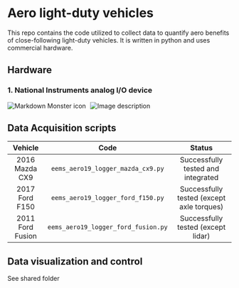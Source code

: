 # Aero light-duty vehicles

This repo contains the code utilized to collect data to quantify aero benefits of close-following light-duty vehicles.
It is written in python and uses commercial hardware.

## Hardware

### 1. National Instruments analog I/O device

<img src="https://github.com/afernandezcanosa/aero_light_duty/master/images/nidaq_mx.jpg"
     alt="Markdown Monster icon"
     style="float: left; margin-right: 10px;" />

![Image description](https://github.com/afernandezcanosa/aero_light_duty/master/images/nidaq_mx.jpg)

## Data Acquisition scripts

|      Vehicle     |                Code               |                   Status                  |
|:----------------:|:---------------------------------:|:-----------------------------------------:|
|  2016 Mazda CX9  |  ```eems_aero19_logger_mazda_cx9.py```  |     Successfully tested and integrated    |
|  2017 Ford F150  |  ```eems_aero19_logger_ford_f150.py```  | Successfully tested (except axle torques) |
| 2011 Ford Fusion | ```eems_aero19_logger_ford_fusion.py``` |   Successfully tested (except lidar)      |

## Data visualization and control

See shared folder
